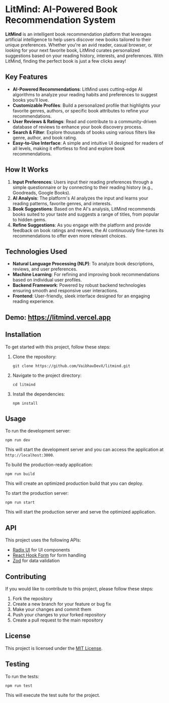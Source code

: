 
# LitMind: AI-Powered Book Recommendation System

**LitMind** is an intelligent book recommendation platform that leverages artificial intelligence to help users discover new books tailored to their unique preferences. Whether you're an avid reader, casual browser, or looking for your next favorite book, LitMind curates personalized suggestions based on your reading history, interests, and preferences. With LitMind, finding the perfect book is just a few clicks away!

## Key Features

- **AI-Powered Recommendations**: LitMind uses cutting-edge AI algorithms to analyze your reading habits and preferences to suggest books you’ll love.
- **Customizable Profiles**: Build a personalized profile that highlights your favorite genres, authors, or specific book attributes to refine your recommendations.
- **User Reviews & Ratings**: Read and contribute to a community-driven database of reviews to enhance your book discovery process.
- **Search & Filter**: Explore thousands of books using various filters like genre, author, and book rating.
- **Easy-to-Use Interface**: A simple and intuitive UI designed for readers of all levels, making it effortless to find and explore book recommendations.

## How It Works

1. **Input Preferences**: Users input their reading preferences through a simple questionnaire or by connecting to their reading history (e.g., Goodreads, Google Books).
2. **AI Analysis**: The platform's AI analyzes the input and learns your reading patterns, favorite genres, and interests.
3. **Book Suggestions**: Based on the AI's analysis, LitMind recommends books suited to your taste and suggests a range of titles, from popular to hidden gems.
4. **Refine Suggestions**: As you engage with the platform and provide feedback on book ratings and reviews, the AI continuously fine-tunes its recommendations to offer even more relevant choices.

## Technologies Used

- **Natural Language Processing (NLP)**: To analyze book descriptions, reviews, and user preferences.
- **Machine Learning**: For refining and improving book recommendations based on individual user profiles.
- **Backend Framework**: Powered by robust backend technologies ensuring smooth and responsive user interactions.
- **Frontend**: User-friendly, sleek interface designed for an engaging reading experience.

## Demo: https://litmind.vercel.app

## Installation

To get started with this project, follow these steps:

1. Clone the repository:
   ```
   git clone https://github.com/VaibhavDevX/litmind.git
   ```
2. Navigate to the project directory:
   ```
   cd litmind
   ```
3. Install the dependencies:
   ```
   npm install
   ```

## Usage

To run the development server:
```
npm run dev
```
This will start the development server and you can access the application at `http://localhost:3000`.

To build the production-ready application:
```
npm run build
```
This will create an optimized production build that you can deploy.

To start the production server:
```
npm run start
```
This will start the production server and serve the optimized application.

## API

This project uses the following APIs:
- [Radix UI](https://www.radix-ui.com/) for UI components
- [React Hook Form](https://react-hook-form.com/) for form handling
- [Zod](https://github.com/colinhacks/zod) for data validation

## Contributing

If you would like to contribute to this project, please follow these steps:

1. Fork the repository
2. Create a new branch for your feature or bug fix
3. Make your changes and commit them
4. Push your changes to your forked repository
5. Create a pull request to the main repository

## License

This project is licensed under the [MIT License](LICENSE).

## Testing

To run the tests:
```
npm run test
```
This will execute the test suite for the project.
